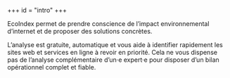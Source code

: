 +++
id = "intro"
+++

EcoIndex permet de prendre conscience de l’impact environnemental d’internet et de proposer des solutions concrètes.

L’analyse est gratuite, automatique et vous aide à identifier rapidement les sites web et services en ligne à revoir en
priorité. Cela ne vous dispense pas de l’analyse complémentaire d’un·e expert·e pour disposer d’un bilan opérationnel
complet et fiable.
